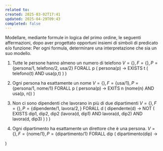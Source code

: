 ```yaml
---
related to: 
created: 2025-03-02T17:41
updated: 2025-04-29T09:43
completed: false
---
```

Modellare, mediante formule in logica del primo ordine, le seguenti affermazioni, dopo aver progettato opportuni insiemi di simboli di predicato e/o funzione:
Per ogni formula, determinare una interpretazione che sia un suo modello.
1. Tutte le persone hanno almeno un numero di telefono
$V=\{\}, F= \{\text{}\}, P=\{\text{persona/1, telefono/2, usa/2}\}$
FORALL p (
	persona(p) →
	EXISTS t ( telefono(t) AND usa(p,t) )
)

2. Ogni persona ha esattamente un nome
$V=\{\}, F= \{\text{usa/1}\}, P=\{\text{persona/1, nome/1}\}$
FORALL p (
	persona(p) →
	EXITS n (nome(n) AND usa(p, n))
)

3. Non ci sono dipendenti che lavorano in più di due dipartimenti
$V=\{\}, F= \{\text{}\}, P=\{\text{dipendente/1, lavora/2}, \}$
FORALL d (
	dipendente(d) →
	NOT ( 
		EXISTS dip1, dip2, dip2 (lavora(d, dip1) AND 
		lavora(d, dip2) AND lavora(d, dip3) ) )
)

4. Ogni dipartimento ha esattamente un direttore che è una persona.
$V=\{\}, F= \{\text{nome/1}\}, P=\{\text{dipartimento/1}\}$
FORALL dip (
	dipartimento(dip) →
	
)

